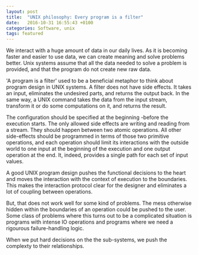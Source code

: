 ```yaml
---
layout: post
title:  "UNIX philosophy: Every program is a filter"
date:   2016-10-31 16:55:43 +0100
categories: Software, unix
tags: featured
---
```


We interact with a huge amount of data in our daily lives.
As it is becoming faster and easier to use data,
we can create meaning and solve problems better.
Unix systems assume that all the data needed to solve a problem
is provided, and that the program do not create new raw data.

'A program is a filter' used to be a beneficial metaphor
to think about program design in UNIX systems.
A filter does not have side effects.
It takes an input, eliminates the undesired parts,
and returns the output back.
In the same way, a UNIX command takes the data from the input stream,
transform it or do some computations on it, and returns the result.

The configuration should be specified at the beginning -before the execution starts.
The only allowed side effects are writing and reading from a stream.
They should happen between two atomic operations.
All other side-effects should be programmed in terms of those two primitive operations,
and each operation should limit its interactions with the outside world to
one input at the beginning of the execution and one output operation at the end.
It, indeed, provides a single path for each set of input values.

A good UNIX program design pushes the functional decisions to the heart 
and moves the interaction with the context of execution to the boundaries.
This makes the interaction protocol clear for the designer and eliminates a lot
of coupling between operations.

But, that does not work well for some kind of problems.
The mess otherwise hidden within the boundaries of an operation could be pushed to the user.
Some class of problems where this turns out to be a complicated situation is programs
with intense IO operations and programs where we need a rigourous failure-handling logic.

When we put hard decisions on the the sub-systems, we push the complexty to their relationships. 
